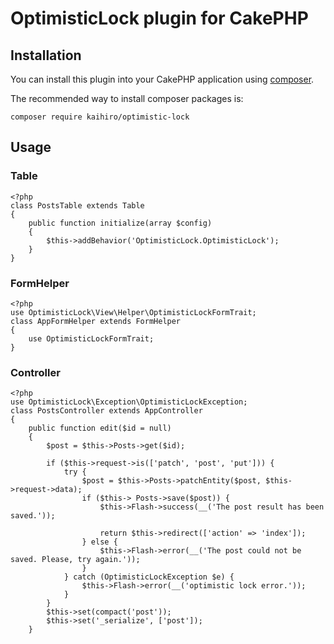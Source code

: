 # OptimisticLock plugin for CakePHP

## Installation

You can install this plugin into your CakePHP application using [composer](http://getcomposer.org).

The recommended way to install composer packages is:

```
composer require kaihiro/optimistic-lock
```

## Usage

### Table

```
<?php
class PostsTable extends Table
{
    public function initialize(array $config)
    {
        $this->addBehavior('OptimisticLock.OptimisticLock');
	}
}
```

### FormHelper

```
<?php
use OptimisticLock\View\Helper\OptimisticLockFormTrait;
class AppFormHelper extends FormHelper
{
    use OptimisticLockFormTrait;
}
```

### Controller

```
<?php
use OptimisticLock\Exception\OptimisticLockException;
class PostsController extends AppController
{
    public function edit($id = null)
    {
        $post = $this->Posts->get($id);

        if ($this->request->is(['patch', 'post', 'put'])) {
            try {
            	$post = $this->Posts->patchEntity($post, $this->request->data);
                if ($this-> Posts->save($post)) {
                    $this->Flash->success(__('The post result has been saved.'));

                    return $this->redirect(['action' => 'index']);
                } else {
                    $this->Flash->error(__('The post could not be saved. Please, try again.'));
                }
            } catch (OptimisticLockException $e) {
                $this->Flash->error(__('optimistic lock error.'));
            }
        }
        $this->set(compact('post'));
        $this->set('_serialize', ['post']);
    }
```
